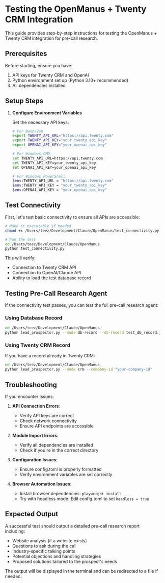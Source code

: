 # Testing the OpenManus + Twenty CRM Integration

This guide provides step-by-step instructions for testing the OpenManus + Twenty CRM integration for pre-call research.

## Prerequisites

Before starting, ensure you have:

1. API keys for Twenty CRM and OpenAI
2. Python environment set up (Python 3.10+ recommended)
3. All dependencies installed

## Setup Steps

1. **Configure Environment Variables**

   Set the necessary API keys:

   ```bash
   # For Bash/Zsh
   export TWENTY_API_URL="https://api.twenty.com"
   export TWENTY_API_KEY="your_twenty_api_key"
   export OPENAI_API_KEY="your_openai_api_key"
   
   # For Windows CMD
   set TWENTY_API_URL=https://api.twenty.com
   set TWENTY_API_KEY=your_twenty_api_key
   set OPENAI_API_KEY=your_openai_api_key
   
   # For Windows PowerShell
   $env:TWENTY_API_URL = "https://api.twenty.com"
   $env:TWENTY_API_KEY = "your_twenty_api_key"
   $env:OPENAI_API_KEY = "your_openai_api_key"
   ```

## Test Connectivity

First, let's test basic connectivity to ensure all APIs are accessible:

```bash
# Make it executable if needed
chmod +x /Users/teez/Development/Claude/OpenManus/test_connectivity.py

# Run the test
cd /Users/teez/Development/Claude/OpenManus
python test_connectivity.py
```

This will verify:
- Connection to Twenty CRM API
- Connection to OpenAI/Claude API
- Ability to load the test database record

## Testing Pre-Call Research Agent

If the connectivity test passes, you can test the full pre-call research agent:

### Using Database Record

```bash
cd /Users/teez/Development/Claude/OpenManus
python lead_prospector.py --mode db-record --db-record test_db_record.json
```

### Using Twenty CRM Record

If you have a record already in Twenty CRM:

```bash
cd /Users/teez/Development/Claude/OpenManus
python lead_prospector.py --mode crm --company-id "your-company-id"
```

## Troubleshooting

If you encounter issues:

1. **API Connection Errors**:
   - Verify API keys are correct
   - Check network connectivity
   - Ensure API endpoints are accessible

2. **Module Import Errors**:
   - Verify all dependencies are installed
   - Check if you're in the correct directory

3. **Configuration Issues**:
   - Ensure config.toml is properly formatted
   - Verify environment variables are set correctly

4. **Browser Automation Issues**:
   - Install browser dependencies: `playwright install`
   - Try with headless mode: Edit config.toml to set `headless = true`

## Expected Output

A successful test should output a detailed pre-call research report including:

- Website analysis (if a website exists)
- Questions to ask during the call
- Industry-specific talking points
- Potential objections and handling strategies
- Proposed solutions tailored to the prospect's needs

The output will be displayed in the terminal and can be redirected to a file if needed.